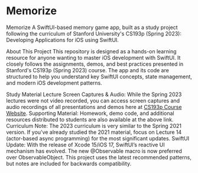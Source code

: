 # Memorize
Memorize A SwiftUI-based memory game app, built as a study project following the curriculum of Stanford University's CS193p (Spring 2023): Developing Applications for iOS using SwiftUI.

About This Project
This repository is designed as a hands-on learning resource for anyone wanting to master iOS development with SwiftUI. It closely follows the assignments, demos, and best practices presented in Stanford's CS193p (Spring 2023) course. The app and its code are structured to help you understand key SwiftUI concepts, state management, and modern iOS development patterns.

Study Material
Lecture Screen Captures & Audio: While the Spring 2023 lectures were not video recorded, you can access screen captures and audio recordings of all presentations and demos here at [CS193p Course Website](https://cs193p.sites.stanford.edu/).
Supporting Material: Homework, demo code, and additional resources distributed to students are also available at the above link.
Curriculum Note: The 2023 curriculum is very similar to the Spring 2021 version. If you’ve already studied the 2021 material, focus on Lecture 14 (actor-based async programming) for the most significant updates.
SwiftUI Update: With the release of Xcode 15/iOS 17, SwiftUI’s reactive UI mechanism has evolved. The new @Observable macro is now preferred over ObservableObject. This project uses the latest recommended patterns, but notes are included for backwards compatibility.
